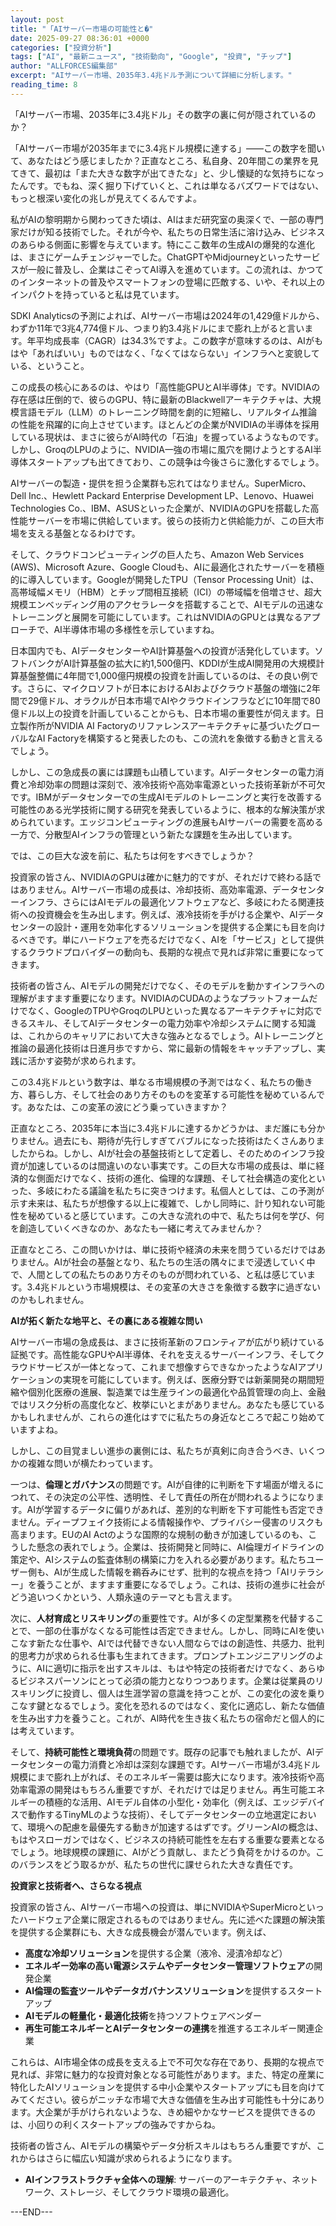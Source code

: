 ```yaml
---
layout: post
title: "「AIサーバー市場の可能性と�"
date: 2025-09-27 08:36:01 +0000
categories: ["投資分析"]
tags: ["AI", "最新ニュース", "技術動向", "Google", "投資", "チップ"]
author: "ALLFORCES編集部"
excerpt: "AIサーバー市場、2035年3.4兆ドル予測について詳細に分析します。"
reading_time: 8
---
```


「AIサーバー市場、2035年に3.4兆ドル」その数字の裏に何が隠されているのか？

「AIサーバー市場が2035年までに3.4兆ドル規模に達する」――この数字を聞いて、あなたはどう感じましたか？正直なところ、私自身、20年間この業界を見てきて、最初は「また大きな数字が出てきたな」と、少し懐疑的な気持ちになったんです。でもね、深く掘り下げていくと、これは単なるバズワードではない、もっと根深い変化の兆しが見えてくるんですよ。

私がAIの黎明期から関わってきた頃は、AIはまだ研究室の奥深くで、一部の専門家だけが知る技術でした。それが今や、私たちの日常生活に溶け込み、ビジネスのあらゆる側面に影響を与えています。特にここ数年の生成AIの爆発的な進化は、まさにゲームチェンジャーでした。ChatGPTやMidjourneyといったサービスが一般に普及し、企業はこぞってAI導入を進めています。この流れは、かつてのインターネットの普及やスマートフォンの登場に匹敵する、いや、それ以上のインパクトを持っていると私は見ています。

SDKI Analyticsの予測によれば、AIサーバー市場は2024年の1,429億ドルから、わずか11年で3兆4,774億ドル、つまり約3.4兆ドルにまで膨れ上がると言います。年平均成長率（CAGR）は34.3%ですよ。この数字が意味するのは、AIがもはや「あればいい」ものではなく、「なくてはならない」インフラへと変貌している、ということ。

この成長の核心にあるのは、やはり「高性能GPUとAI半導体」です。NVIDIAの存在感は圧倒的で、彼らのGPU、特に最新のBlackwellアーキテクチャは、大規模言語モデル（LLM）のトレーニング時間を劇的に短縮し、リアルタイム推論の性能を飛躍的に向上させています。ほとんどの企業がNVIDIAの半導体を採用している現状は、まさに彼らがAI時代の「石油」を握っているようなものです。しかし、GroqのLPUのように、NVIDIA一強の市場に風穴を開けようとするAI半導体スタートアップも出てきており、この競争は今後さらに激化するでしょう。

AIサーバーの製造・提供を担う企業群も忘れてはなりません。SuperMicro、Dell Inc.、Hewlett Packard Enterprise Development LP、Lenovo、Huawei Technologies Co.、IBM、ASUSといった企業が、NVIDIAのGPUを搭載した高性能サーバーを市場に供給しています。彼らの技術力と供給能力が、この巨大市場を支える基盤となるわけです。

そして、クラウドコンピューティングの巨人たち、Amazon Web Services (AWS)、Microsoft Azure、Google Cloudも、AIに最適化されたサーバーを積極的に導入しています。Googleが開発したTPU（Tensor Processing Unit）は、高帯域幅メモリ（HBM）とチップ間相互接続（ICI）の帯域幅を倍増させ、超大規模エンベッディング用のアクセラレータを搭載することで、AIモデルの迅速なトレーニングと展開を可能にしています。これはNVIDIAのGPUとは異なるアプローチで、AI半導体市場の多様性を示していますね。

日本国内でも、AIデータセンターやAI計算基盤への投資が活発化しています。ソフトバンクがAI計算基盤の拡大に約1,500億円、KDDIが生成AI開発用の大規模計算基盤整備に4年間で1,000億円規模の投資を計画しているのは、その良い例です。さらに、マイクロソフトが日本におけるAIおよびクラウド基盤の増強に2年間で29億ドル、オラクルが日本市場でAIやクラウドインフラなどに10年間で80億ドル以上の投資を計画していることからも、日本市場の重要性が伺えます。日立製作所がNVIDIA AI Factoryのリファレンスアーキテクチャに基づいたグローバルなAI Factoryを構築すると発表したのも、この流れを象徴する動きと言えるでしょう。

しかし、この急成長の裏には課題も山積しています。AIデータセンターの電力消費と冷却効率の問題は深刻で、液冷技術や高効率電源といった技術革新が不可欠です。IBMがデータセンターでの生成AIモデルのトレーニングと実行を改善する可能性のある光学技術に関する研究を発表しているように、根本的な解決策が求められています。エッジコンピューティングの進展もAIサーバーの需要を高める一方で、分散型AIインフラの管理という新たな課題を生み出しています。

では、この巨大な波を前に、私たちは何をすべきでしょうか？

投資家の皆さん、NVIDIAのGPUは確かに魅力的ですが、それだけで終わる話ではありません。AIサーバー市場の成長は、冷却技術、高効率電源、データセンターインフラ、さらにはAIモデルの最適化ソフトウェアなど、多岐にわたる関連技術への投資機会を生み出します。例えば、液冷技術を手がける企業や、AIデータセンターの設計・運用を効率化するソリューションを提供する企業にも目を向けるべきです。単にハードウェアを売るだけでなく、AIを「サービス」として提供するクラウドプロバイダーの動向も、長期的な視点で見れば非常に重要になってきます。

技術者の皆さん、AIモデルの開発だけでなく、そのモデルを動かすインフラへの理解がますます重要になります。NVIDIAのCUDAのようなプラットフォームだけでなく、GoogleのTPUやGroqのLPUといった異なるアーキテクチャに対応できるスキル、そしてAIデータセンターの電力効率や冷却システムに関する知識は、これからのキャリアにおいて大きな強みとなるでしょう。AIトレーニングと推論の最適化技術は日進月歩ですから、常に最新の情報をキャッチアップし、実践に活かす姿勢が求められます。

この3.4兆ドルという数字は、単なる市場規模の予測ではなく、私たちの働き方、暮らし方、そして社会のあり方そのものを変革する可能性を秘めているんです。あなたは、この変革の波にどう乗っていきますか？

正直なところ、2035年に本当に3.4兆ドルに達するかどうかは、まだ誰にも分かりません。過去にも、期待が先行しすぎてバブルになった技術はたくさんありましたからね。しかし、AIが社会の基盤技術として定着し、そのためのインフラ投資が加速しているのは間違いのない事実です。この巨大な市場の成長は、単に経済的な側面だけでなく、技術の進化、倫理的な課題、そして社会構造の変化といった、多岐にわたる議論を私たちに突きつけます。私個人としては、この予測が示す未来は、私たちが想像する以上に複雑で、しかし同時に、計り知れない可能性を秘めていると感じています。この大きな流れの中で、私たちは何を学び、何を創造していくべきなのか、あなたも一緒に考えてみませんか？

正直なところ、この問いかけは、単に技術や経済の未来を問うているだけではありません。AIが社会の基盤となり、私たちの生活の隅々にまで浸透していく中で、人間としての私たちのあり方そのものが問われている、と私は感じています。3.4兆ドルという市場規模は、その変革の大きさを象徴する数字に過ぎないのかもしれません。

**AIが拓く新たな地平と、その裏にある複雑な問い**

AIサーバー市場の急成長は、まさに技術革新のフロンティアが広がり続けている証拠です。高性能なGPUやAI半導体、それを支えるサーバーインフラ、そしてクラウドサービスが一体となって、これまで想像すらできなかったようなAIアプリケーションの実現を可能にしています。例えば、医療分野では新薬開発の期間短縮や個別化医療の進展、製造業では生産ラインの最適化や品質管理の向上、金融ではリスク分析の高度化など、枚挙にいとまがありません。あなたも感じているかもしれませんが、これらの進化はすでに私たちの身近なところで起こり始めていますよね。

しかし、この目覚ましい進歩の裏側には、私たちが真剣に向き合うべき、いくつかの複雑な問いが横たわっています。

一つは、**倫理とガバナンス**の問題です。AIが自律的に判断を下す場面が増えるにつれて、その決定の公平性、透明性、そして責任の所在が問われるようになります。AIが学習するデータに偏りがあれば、差別的な判断を下す可能性も否定できません。ディープフェイク技術による情報操作や、プライバシー侵害のリスクも高まります。EUのAI Actのような国際的な規制の動きが加速しているのも、こうした懸念の表れでしょう。企業は、技術開発と同時に、AI倫理ガイドラインの策定や、AIシステムの監査体制の構築に力を入れる必要があります。私たちユーザー側も、AIが生成した情報を鵜呑みにせず、批判的な視点を持つ「AIリテラシー」を養うことが、ますます重要になるでしょう。これは、技術の進歩に社会がどう追いつくかという、人類永遠のテーマとも言えます。

次に、**人材育成とリスキリング**の重要性です。AIが多くの定型業務を代替することで、一部の仕事がなくなる可能性は否定できません。しかし、同時にAIを使いこなす新たな仕事や、AIでは代替できない人間ならではの創造性、共感力、批判的思考力が求められる仕事も生まれてきます。プロンプトエンジニアリングのように、AIに適切に指示を出すスキルは、もはや特定の技術者だけでなく、あらゆるビジネスパーソンにとって必須の能力となりつつあります。企業は従業員のリスキリングに投資し、個人は生涯学習の意識を持つことが、この変化の波を乗りこなす鍵となるでしょう。変化を恐れるのではなく、変化に適応し、新たな価値を生み出す力を養うこと。これが、AI時代を生き抜く私たちの宿命だと個人的には考えています。

そして、**持続可能性と環境負荷**の問題です。既存の記事でも触れましたが、AIデータセンターの電力消費と冷却は深刻な課題です。AIサーバー市場が3.4兆ドル規模にまで膨れ上がれば、そのエネルギー需要は膨大になります。液冷技術や高効率電源の開発はもちろん重要ですが、それだけでは足りません。再生可能エネルギーの積極的な活用、AIモデル自体の小型化・効率化（例えば、エッジデバイスで動作するTinyMLのような技術）、そしてデータセンターの立地選定において、環境への配慮を最優先する動きが加速するはずです。グリーンAIの概念は、もはやスローガンではなく、ビジネスの持続可能性を左右する重要な要素となるでしょう。地球規模の課題に、AIがどう貢献し、またどう負荷をかけるのか。このバランスをどう取るかが、私たちの世代に課せられた大きな責任です。

**投資家と技術者へ、さらなる視点**

投資家の皆さん、AIサーバー市場への投資は、単にNVIDIAやSuperMicroといったハードウェア企業に限定されるものではありません。先に述べた課題の解決策を提供する企業群にも、大きな成長機会が潜んでいます。例えば、
*   **高度な冷却ソリューション**を提供する企業（液冷、浸漬冷却など）
*   **エネルギー効率の高い電源システムやデータセンター管理ソフトウェア**の開発企業
*   **AI倫理の監査ツールやデータガバナンスソリューション**を提供するスタートアップ
*   **AIモデルの軽量化・最適化技術**を持つソフトウェアベンダー
*   **再生可能エネルギーとAIデータセンターの連携**を推進するエネルギー関連企業

これらは、AI市場全体の成長を支える上で不可欠な存在であり、長期的な視点で見れば、非常に魅力的な投資対象となる可能性があります。また、特定の産業に特化したAIソリューションを提供する中小企業やスタートアップにも目を向けてみてください。彼らがニッチな市場で大きな価値を生み出す可能性も十分にあります。大企業が手がけられないような、きめ細やかなサービスを提供できるのは、小回りの利くスタートアップの強みですからね。

技術者の皆さん、AIモデルの構築やデータ分析スキルはもちろん重要ですが、これからはさらに幅広い知識が求められるようになります。
*   **AIインフラストラクチャ全体への理解**: サーバーのアーキテクチャ、ネットワーク、ストレージ、そしてクラウド環境の最適化。

---END---